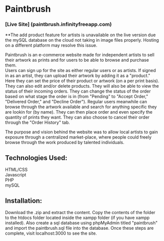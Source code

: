 # Paintbrush

### [Live Site] (paintbrush.infinityfreeapp.com)

**The add product feature for artists is unavailable on the live version due the mySQL database on the cloud not taking in image files properly. Hosting on a different platform may resolve this issue. </br>

Paintbrush is an e-commerce website made for independent artists to sell their artwork as prints and for users to be able to browse and purchase them. </br>
Users can sign up for the site as either regular users or as artists. If signed in as an artist, they can upload their artwork by adding it as a "product." Here they
can set the price of their product or artwork (on a per print basis). They can also edit and/or delete products. They will also be able to view the status of their 
incoming orders. They can change the status of the order based on what stage the order is in (from "Pending" to "Accept Order," "Delivered Order," and "Decline Order").
Regular users meanwhile can browse through the artwork available and search for anything specific they are lookin for (by name). They can then place order and even specify
the quantity of prints they want. They can also choose to cancel their order through the "Order History" tab. 

The purpose and vision behind the website was to allow local artists to gain exposure through a centralized market-place, where people could freely browse through the work produced
by talented individuals.

## Technologies Used:
HTML/CSS  </br>
Javascript  </br>
PHP </br>
mySQL </br>

## Installation:

Download the .zip and extract the content. Copy the contents of the folder to the htdocs folder located inside the xampp folder (if you have xampp installed). Also create a
sql database using phpMyAdmin titled "paintbrush" and import the paintbrush.sql file into the database. Once these steps are complete, visit localhost:3000 to see the site.
